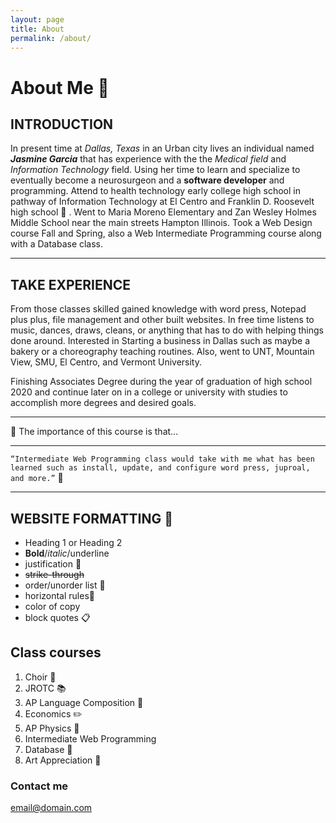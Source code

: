```yaml
---
layout: page
title: About
permalink: /about/
---
```


# About Me :page_with_curl:
## INTRODUCTION 
  In present time at *Dallas, Texas* in an Urban city lives an individual named **_Jasmine Garcia_** that has experience with the the *Medical field* and *Information Technology* field. Using her time to learn and specialize to eventually become a neurosurgeon and a **software developer** and programming. Attend to health technology early college high school in pathway of Information Technology at El Centro and Franklin D. Roosevelt high school :school: . Went to Maria Moreno Elementary and Zan Wesley Holmes Middle School near the main streets Hampton Illinois. Took a Web Design course Fall and Spring, also a Web Intermediate Programming course along with a Database class.



****************

## TAKE EXPERIENCE 
  From those classes skilled gained knowledge with word press, Notepad plus plus, file management and other built websites. In free time listens to music, dances, draws, cleans, or anything that has to do with helping things done around. Interested in Starting a business in Dallas such as maybe a bakery or a choreography teaching routines. Also, went to UNT, Mountain View, SMU, El Centro, and Vermont University.

   Finishing Associates Degree during the year of graduation of high school 2020 and continue later on in a college or university with studies to accomplish more degrees and desired goals.

 
- - -

:thought_balloon: The importance of this course is that...
 
---

`“Intermediate Web Programming class would take with me what has been learned such as install, update, and configure word press, juproal, and more.”` :speech_balloon:

***

## WEBSITE FORMATTING :open_file_folder:
* Heading 1 or Heading 2
* **Bold**/*italic*/underline
* justification :pushpin:
* ~~strike-through~~
* order/unorder list :paperclip: 
* horizontal rules:page_facing_up:
* color of copy
* block quotes :clipboard:

## Class courses
1. Choir :musical_score:
2. JROTC :books:
3. AP Language Composition :notebook: 
4. Economics :pencil2:
5. AP Physics :green_book:
6. Intermediate Web Programming
7. Database :orange_book:
8. Art Appreciation :art:

### Contact me

[email@domain.com](mailto:email@domain.com)
